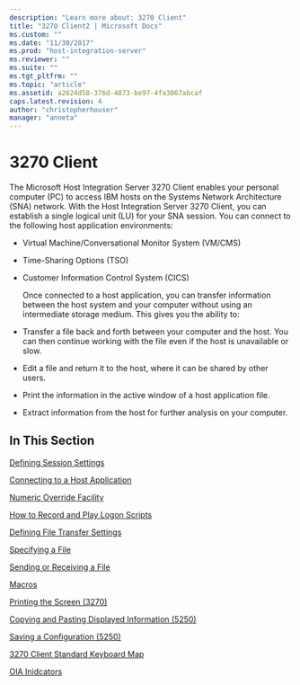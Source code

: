 ```yaml
---
description: "Learn more about: 3270 Client"
title: "3270 Client2 | Microsoft Docs"
ms.custom: ""
ms.date: "11/30/2017"
ms.prod: "host-integration-server"
ms.reviewer: ""
ms.suite: ""
ms.tgt_pltfrm: ""
ms.topic: "article"
ms.assetid: a2624d58-376d-4873-be97-4fa3867abcaf
caps.latest.revision: 4
author: "christopherhouser"
manager: "anneta"
---
```

# 3270 Client
The Microsoft Host Integration Server 3270 Client enables your personal computer (PC) to access IBM hosts on the Systems Network Architecture (SNA) network. With the Host Integration Server 3270 Client, you can establish a single logical unit (LU) for your SNA session. You can connect to the following host application environments:  
  
- Virtual Machine/Conversational Monitor System (VM/CMS)  
  
- Time-Sharing Options (TSO)  
  
- Customer Information Control System (CICS)  
  
  Once connected to a host application, you can transfer information between the host system and your computer without using an intermediate storage medium. This gives you the ability to:  
  
- Transfer a file back and forth between your computer and the host. You can then continue working with the file even if the host is unavailable or slow.  
  
- Edit a file and return it to the host, where it can be shared by other users.  
  
- Print the information in the active window of a host application file.  
  
- Extract information from the host for further analysis on your computer.  
  
## In This Section  
 [Defining Session Settings](../core/defining-session-settings2.md)  
  
 [Connecting to a Host Application](../core/connecting-to-a-host-application1.md)  
  
 [Numeric Override Facility](../core/numeric-override-facility2.md)  
  
 [How to Record and Play Logon Scripts](../core/how-to-record-and-play-logon-scripts2.md)  
  
 [Defining File Transfer Settings](../core/defining-file-transfer-settings1.md)  
  
 [Specifying a File](../core/specifying-a-file1.md)  
  
 [Sending or Receiving a File](../core/sending-or-receiving-a-file1.md)  
  
 [Macros](../core/macros2.md)  
  
 [Printing the Screen (3270)](../core/printing-the-screen-3270-1.md)  
  
 [Copying and Pasting Displayed Information (5250)](../core/copying-and-pasting-displayed-information-5250-2.md)  
  
 [Saving a Configuration (5250)](../core/saving-a-configuration-5250-2.md)  
  
 [3270 Client Standard Keyboard Map](../core/3270-client-standard-keyboard-map2.md)  
  
 [OIA Inidcators](../core/oia-inidcators2.md)

